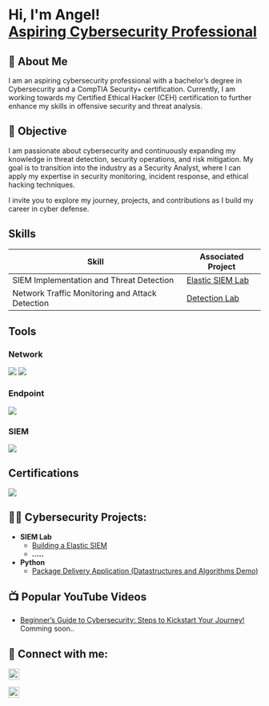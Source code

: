 <h1>Hi, I'm Angel! <br/><a href="https://www.linkedin.com/in/angel-jaramillo-339797155">Aspiring Cybersecurity Professional </a> </h1>


## 🌟 About Me
I am an aspiring cybersecurity professional with a bachelor’s degree in Cybersecurity and a CompTIA Security+ certification. Currently, I am working towards my Certified Ethical Hacker (CEH) certification to further enhance my skills in offensive security and threat analysis.

## 🎯 Objective

I am passionate about cybersecurity and continuously expanding my knowledge in threat detection, security operations, and risk mitigation. My goal is to transition into the industry as a Security Analyst, where I can apply my expertise in security monitoring, incident response, and ethical hacking techniques.

I invite you to explore my journey, projects, and contributions as I build my career in cyber defense.

## Skills

| Skill                                         | Associated Project         |
|-----------------------------------------------|----------------------------|
| SIEM Implementation and Threat Detection        | <a href="https://github.com/GuardianAngel-Hub/SIEM-Lab?tab=readme-ov-file#-siem-lab">Elastic SIEM Lab</a>|
| Network Traffic Monitoring and Attack Detection | <a href="https://google.com">Detection Lab</a>|

## Tools

### Network
<div>
    <img src="https://img.shields.io/badge/-Nmap-004372?&style=for-the-badge&logo=Nmap&logoColor=white" />
    <img src="https://img.shields.io/badge/-Wireshark-1679A7?&style=for-the-badge&logo=Wireshark&logoColor=white" />
</div>


### Endpoint
<div>
    <img src="https://img.shields.io/badge/-Microsoft_Defender_for_Endpoint-00A4EF?&style=for-the-badge&logo=Microsoft&logoColor=white" />
</div>

### SIEM
<div>
    <img src="https://img.shields.io/badge/-Elastic-005571?&style=for-the-badge&logo=Elastic&logoColor=white" />
</div>

## Certifications

<div>
<img src="https://img.shields.io/badge/-Security%2B-FF0000?&style=for-the-badge&logo=CompTIA&logoColor=white" />
</div>



<h2>👨‍💻 Cybersecurity Projects:</h2>

- <b> SIEM Lab</b>
  - [Building a Elastic SIEM](https://github.com/GuardianAngel-Hub/SIEM-Lab?tab=readme-ov-file#-siem-lab)
  -  <b><i>.....</b></i>
- <b>Python</b>
  - [Package Delivery Application (Datastructures and Algorithms Demo)](https://github.com/)

<h2>📺 Popular YouTube Videos</h2>

- [Beginner’s Guide to Cybersecurity: Steps to Kickstart Your Journey!](https://www.youtube.com/) Comming soon.. 


<h2> 🤳 Connect with me:</h2>

[<img align="center" alt="AngelJaramillo | YouTube" width="22px" src="https://uxwing.com/wp-content/themes/uxwing/download/brands-and-social-media/youtube-app-white-icon.png" />][youtube]

[<img align="center" alt="AngelJaramillo | LinkedIn" width="22px" src="https://uxwing.com/wp-content/themes/uxwing/download/brands-and-social-media/linkedin-app-white-icon.png" />][linkedin]


[youtube]: https://www.youtube.com/
[linkedin]: https://www.linkedin.com/in/angel-jaramillo-339797155


<!--GuardianAngel-Hub/GuardianAngel-Hub is a ✨ special ✨ repository because its `README.md` (this file) appears on your GitHub profile.
You can click the Preview link to take a look at your changes.

Here are some ideas to get you started:

👋 Hi, I’m Angel!
I am an aspiring cybersecurity professional with a bachelor's degree in Cybersecurity and a CompTIA Security+ certification. Here’s a quick glance at my portfolio:

🔍 About Me:
👀 Passionate about Cybersecurity – I'm exited to break into the field and share my knowledge with like-minded professionals.
🌱 Currently Learning – Preparing for my Certified Ethical Hacker (CEH) certification and participating in the National Cyber League (NCL) through Cyber Skyline.
💡 Looking to Collaborate – Open to working on cybersecurity tools, AI security initiatives, and open-source security projects.
📫 Connect with Me – Feel free to reach out on LinkedIn: www.linkedin.com/in/angel-jaramillo-339797155
🚀 Let’s secure the digital world together!
-->
